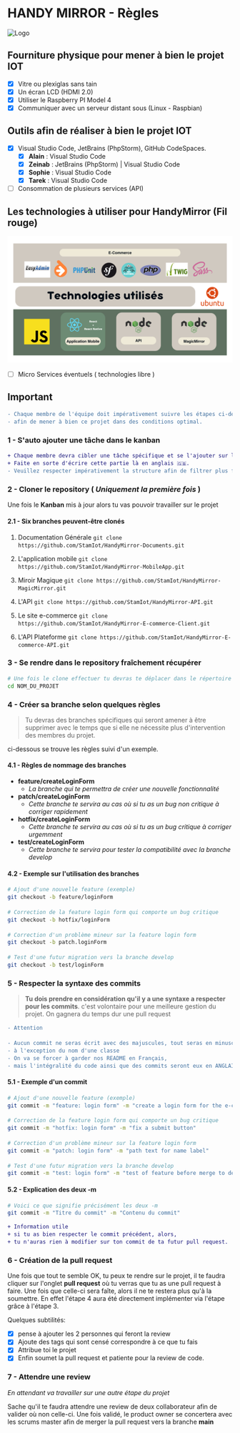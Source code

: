 # HANDY MIRROR - Règles

![Logo](https://github.com/StamIot/HandyMirror-Documents/blob/feature/updateStructure/logo/HM.jpg)

## Fourniture physique pour mener à bien le projet IOT

-   [x] Vitre ou plexiglas sans tain
-   [x] Un écran LCD (HDMI 2.0)
-   [x] Utiliser le Raspberry PI Model 4
-   [x] Communiquer avec un serveur distant sous (Linux - Raspbian)

## Outils afin de réaliser à bien le projet IOT

-   [x] Visual Studio Code, JetBrains (PhpStorm), GitHub CodeSpaces.
    -   [x] **Alain** : Visual Studio Code
    -   [x] **Zeinab** : JetBrains (PhpStorm) | Visual Studio Code
    -   [x] **Sophie** : Visual Studio Code
    -   [x] **Tarek** : Visual Studio Code
-   [ ] Consommation de plusieurs services (API)

## Les technologies à utiliser pour HandyMirror (Fil rouge)

![Logo](https://github.com/stamiot/HandyMirror-Documents/blob/main/screenshots/Technologies_used.png)

-   [ ] Micro Services éventuels ( technologies libre )

## Important

```diff
- Chaque membre de l'équipe doit impérativement suivre les étapes ci-dessous
- afin de mener à bien ce projet dans des conditions optimal.
```

### 1 - S'auto ajouter une tâche dans le kanban

```diff
+ Chaque membre devra cibler une tâche spécifique et se l'ajouter sur le projet commun (Kanban).
+ Faite en sorte d'écrire cette partie là en anglais 🇬🇧.
- Veuillez respecter impérativement la structure afin de filtrer plus facilement les tâches.
```

### 2 - Cloner le repository ( _Uniquement la première fois_ )

Une fois le **Kanban** mis à jour alors tu vas pouvoir travailler sur le projet

#### 2.1 - Six branches peuvent-être clonés

1. Documentation Générale
   `git clone https://github.com/StamIot/HandyMirror-Documents.git`
   <br />
2. L'application mobile
   `git clone https://github.com/StamIot/HandyMirror-MobileApp.git`
   <br />

3. Miroir Magique
   `git clone https://github.com/StamIot/HandyMirror-MagicMirror.git`
   <br />
4. L'API
   `git clone https://github.com/StamIot/HandyMirror-API.git`
   <br />
5. Le site e-commerce
   `git clone https://github.com/StamIot/HandyMirror-E-commerce-Client.git`
   <br />
6. L'API Plateforme
   `git clone https://github.com/StamIot/HandyMirror-E-commerce-API.git`
   <br />


### 3 - Se rendre dans le repository fraîchement récupérer

```sh
# Une fois le clone effectuer tu devras te déplacer dans le répertoire de travaille.
cd NOM_DU_PROJET
```

### 4 - Créer sa branche selon quelques règles

> Tu devras des branches spécifiques qui seront amener à être supprimer avec le temps que si elle ne nécessite plus d'intervention des membres du projet.

ci-dessous se trouve les règles suivi d'un exemple.

#### 4.1 - Règles de nommage des branches

-   **feature/createLoginForm**
    -   _La branche qui te permettra de créer une nouvelle fonctionnalité_
-   **patch/createLoginForm**
    -   _Cette branche te servira au cas où si tu as un bug non critique à corriger rapidement_
-   **hotfix/createLoginForm**
    -   _Cette branche te servira au cas où si tu as un bug critique à corriger urgemment_
-   **test/createLoginForm**
    -   _Cette branche te servira pour tester la compatibilité avec la branche develop_

#### 4.2 - Exemple sur l'utilisation des branches

```sh
# Ajout d'une nouvelle feature (exemple)
git checkout -b feature/loginForm

# Correction de la feature login form qui comporte un bug critique
git checkout -b hotfix/loginForm

# Correction d'un problème mineur sur la feature login form
git checkout -b patch.loginForm

# Test d'une futur migration vers la branche develop
git checkout -b test/loginForm
```

### 5 - Respecter la syntaxe des commits

> **Tu dois prendre en considération qu'il y a une syntaxe a respecter pour les commits**.
> c'est volontaire pour une meilleure gestion du projet.
> On gagnera du temps dur une pull request

```diff
- Attention

- Aucun commit ne seras écrit avec des majuscules, tout seras en minuscule
- à l'exception du nom d'une classe
- On va se forcer à garder nos README en Français,
- mais l'intégralité du code ainsi que des commits seront eux en ANGLAIS
```

#### 5.1 - Exemple d'un commit

```sh
# Ajout d'une nouvelle feature (exemple)
git commit -m "feature: login form" -m "create a login form for the e-commerce"

# Correction de la feature login form qui comporte un bug critique
git commit -m "hotfix: login form" -m "fix a submit button"

# Correction d'un problème mineur sur la feature login form
git commit -m "patch: login form" -m "path text for name label"

# Test d'une futur migration vers la branche develop
git commit -m "test: login form" -m "test of feature before merge to develop branch"
```

#### 5.2 - Explication des deux -m

```sh
# Voici ce que signifie précisément les deux -m
git commit -m "Titre du commit" -m "Contenu du commit"
```

```diff
+ Information utile
+ si tu as bien respecter le commit précédent, alors,
+ tu n'auras rien à modifier sur ton commit de ta futur pull request.
```

### 6 - Création de la pull request

Une fois que tout te semble OK, tu peux te rendre sur le projet, il te faudra cliquer sur l'onglet **pull request** où tu verras que tu as une pull request à faire.
Une fois que celle-ci sera faîte, alors il ne te restera plus qu'à la soumettre.
En effet l'étape 4 aura été directement implémenter via l'étape grâce à l'étape 3.

Quelques subtilités:

-   [x] pense à ajouter les 2 personnes qui feront la review
-   [x] Ajoute des tags qui sont censé correspondre à ce que tu fais
-   [x] Attribue toi le projet
-   [x] Enfin soumet la pull request et patiente pour la review de code.

### 7 - Attendre une review

_En attendant va travailler sur une autre étape du projet_

Sache qu'il te faudra attendre une review de deux collaborateur afin de valider où non celle-ci.
Une fois validé, le product owner se concertera avec les scrums master afin de merger la pull request vers la branche **main**

